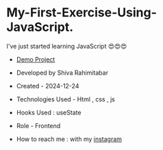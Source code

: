 # My-First-Exercise-Using-JavaScript.
I've just started learning JavaScript 😍😍😍

- [Demo Project](https://rahimitabarshiva.github.io/My-First-Exercise-Using-JavaScript./)

- Developed by Shiva Rahimitabar

- Created - 2024-12-24

- Technologies Used - Html , css , js 

- Hooks Used : useState 

- Role - Frontend

- How to reach me : with my [instagram](https://www.instagram.com/shiva.rahimitabar.dev) 
